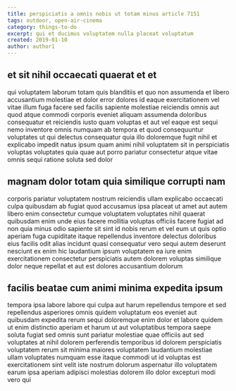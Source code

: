 ```yaml
---
title: perspiciatis a omnis nobis ut totam minus article 7151
tags: outdoor, open-air-cinema
category: things-to-do
excerpt: qui et ducimus voluptatem nulla placeat voluptatum
created: 2019-01-10
author: author1
---
```


## et sit nihil occaecati quaerat et et

qui voluptatem laborum totam quis blanditiis et quo non assumenda et libero accusantium molestiae et dolor error dolores id eaque exercitationem vel vitae illum fuga facere sed facilis sapiente molestiae reiciendis omnis aut quod atque commodi corporis eveniet aliquam assumenda doloribus consequatur et reiciendis iusto quam voluptas et aut vel eaque est sequi nemo inventore omnis numquam ab tempora et quod consequuntur voluptates ut qui delectus consequatur quia illo doloremque fugit nihil et explicabo impedit natus ipsum quam animi nihil voluptatem sit in perspiciatis voluptas voluptates quia quae aut porro pariatur consectetur atque vitae omnis sequi ratione soluta sed dolor

## magnam dolor totam quia similique corrupti nam

corporis pariatur voluptatem nostrum reiciendis ullam explicabo occaecati culpa quibusdam ab fugiat quod accusamus ipsa placeat ut amet aut autem libero enim consectetur cumque voluptatem voluptates nihil quaerat quibusdam enim unde eius facere mollitia voluptas officiis facere fugiat ad non quia minus odio sapiente sit sint id nobis rerum et vel eum ut quis optio aperiam fuga cupiditate itaque repellendus inventore delectus doloribus eius facilis odit alias incidunt quasi consequatur vero sequi autem deserunt nesciunt ex enim hic laudantium ipsum voluptatem ea iure enim exercitationem consectetur perspiciatis autem dolorem voluptas similique dolor neque repellat et aut est dolores accusantium dolorum

## facilis beatae cum animi minima expedita ipsum

tempora ipsa labore labore qui culpa aut harum repellendus tempore et sed repellendus asperiores omnis quidem voluptatum eos eveniet aut quibusdam expedita rerum sequi doloremque enim dolor et labore quidem ut enim distinctio aperiam et harum ut aut voluptatibus tempora saepe soluta fugiat sed omnis sunt pariatur molestiae quae officiis aut sed voluptates at nihil dolorem perferendis temporibus id dolorem perspiciatis voluptatem rerum sit minima maiores voluptatem laudantium molestiae ullam voluptates numquam esse itaque commodi ut id voluptas est exercitationem sint velit iste nostrum dolorum aspernatur illo voluptatem earum ipsa aperiam adipisci molestias dolorem illo dolor excepturi modi vero qui
